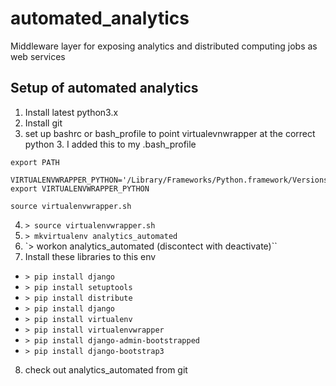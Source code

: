 # automated_analytics
Middleware layer for exposing analytics and distributed computing jobs as web services

## Setup of automated analytics

1. Install latest python3.x
2. Install git
3. set up bashrc or bash_profile to point virtualevnwrapper at the correct
python 3. I added this to my .bash_profile

```PATH="/Library/Frameworks/Python.framework/Versions/3.4/bin:${PATH}"
export PATH

VIRTUALENVWRAPPER_PYTHON='/Library/Frameworks/Python.framework/Versions/3.4/bin/python3'
export VIRTUALENVWRAPPER_PYTHON

source virtualenvwrapper.sh
```

4. `> source virtualenvwrapper.sh`
5. `> mkvirtualenv analytics_automated`
6. `> workon analytics_automated (discontect with deactivate)``
7. Install these libraries to this env
 * `> pip install django`
 * `> pip install setuptools`
 * `> pip install distribute`
 * `> pip install django`
 * `> pip install virtualenv`
 * `> pip install virtualenvwrapper`
 * `> pip install django-admin-bootstrapped`
 * `> pip install django-bootstrap3`

8. check out analytics_automated from git
